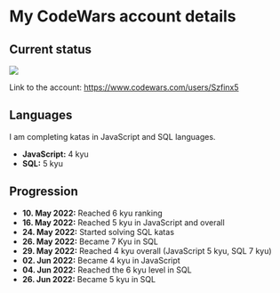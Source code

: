 # My CodeWars account details   

## Current status  
<img src="https://www.codewars.com/users/Szfinx5/badges/large">  

Link to the account: https://www.codewars.com/users/Szfinx5  

## Languages  
I am completing katas in JavaScript and SQL languages.  
 - **JavaScript:** 4 kyu  
 - **SQL:** 5 kyu   

## Progression
- **10. May 2022:** Reached 6 kyu ranking 
- **16. May 2022:** Reached 5 kyu in JavaScript and overall
- **24. May 2022:** Started solving SQL katas
- **26. May 2022:** Became 7 Kyu in SQL
- **29. May 2022:** Reached 4 kyu overall (JavaScript 5 kyu, SQL 7 kyu)
- **02. Jun 2022:** Became 4 kyu in JavaScript
- **04. Jun 2022:** Reached the 6 kyu level in SQL
- **26. Jun 2022:** Became 5 kyu in SQL
